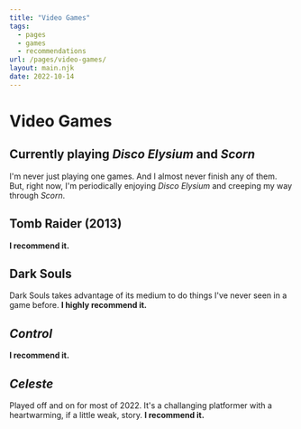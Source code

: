 ```yaml
---
title: "Video Games"
tags:
  - pages
  - games
  - recommendations
url: /pages/video-games/
layout: main.njk
date: 2022-10-14
---
```


# Video Games

## Currently playing *Disco Elysium* and *Scorn*

I'm never just playing one games. And I almost never finish any of them. But, right now, I'm periodically enjoying *Disco Elysium* and creeping my way through *Scorn*.

## Tomb Raider (2013)

**I recommend it.**

## Dark Souls

Dark Souls takes advantage of its medium to do things I've never seen in a game before. **I highly recommend it.**

## *Control*

**I recommend it.**

## *Celeste*

Played off and on for most of 2022. It's a challanging platformer with a heartwarming, if a little weak, story. **I recommend it.**
